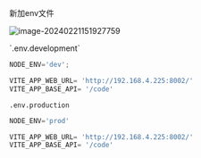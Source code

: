新加env文件

![image-20240221151927759](E:\ljy\资料\img\image-20240221151927759.png)

\`.env.development`

```js
NODE_ENV='dev';

VITE_APP_WEB_URL= 'http://192.168.4.225:8002/'
VITE_APP_BASE_API= '/code'
```

`.env.production`

```js
NODE_ENV='prod'

VITE_APP_WEB_URL= 'http://192.168.4.225:8002/'
VITE_APP_BASE_API= '/code'
```

